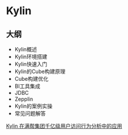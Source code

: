 # Kylin

## 大纲
* Kylin概述
* Kylin环境搭建
* Kylin快速入门
* Kylin的Cube构建原理
* Cube构建优化
* BI工具集成
* JDBC
* Zepplin
* Kylin的案例实操
* 常见问题解答

[Kylin 在满帮集团千亿级用户访问行为分析中的应用](https://mp.weixin.qq.com/s/77fveA9q_AQWBYYxpdpgYg)